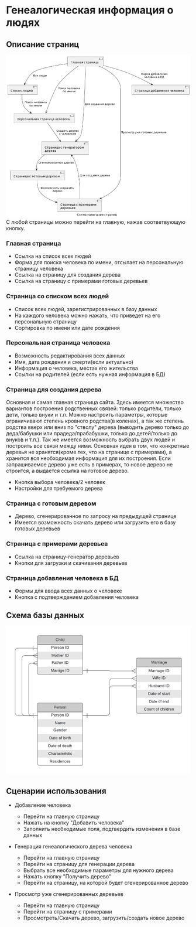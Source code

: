 Генеалогическая информация о людях
=======================
Описание страниц
-----------------------
![Alt text](docs/navigation.png)
С любой страницы можно перейти на главную, нажав соответвующую кнопку.

### Главная страница
- Ссылка на список всех людей
- Форма для поиска человека по имени, отсылает на персональную страницу человека
- Ссылка на страницу для создания дерева
- Ссылка на страницу с примерами готовых деревьев

### Страница со списком всех людей
- Список всех людей, зарегистрированных в базу данных
- На каждого человека можно нажать, что приведет на его персональную страницу
- Сортировка по имени или дате рождения

### Персональная страница человека
- Возможность редактирования всех данных
- Имя, дата рождения и смерти(если актуально)
- Информация о человека, местах его жительства
- Ссылки на родителей (если есть нужная информация в БД)

### Страница для создания дерева
Основная и самая главная страница сайта. Здесь имеется множество вариантов построения родственных связей: только родители, только дети, только внуки и т.п. Можно настроить параметры, которые ограничивают степень кровного родства(в коленах), а так же степень родства вверх или вниз по "стволу" дерева (выводить дерево только до деда/бабушки или прадеда/прабабушки, только до детей/только до внуков и т.п.). Так же имеется возможность выбрать двух людей и построить все связи между ними. Основная идея в том, что конкретные деревья не хранятся(кроме тех, что на странице с примерами), а хранится вся необходимая информация для их построения. Если запрашиваемое дерево уже есть в примерах, то новое дерево не строится, а выдается ссылка на готовое дерево.
- Кнопка выбора человека/2 человек
- Настройки для требуемого дерева

### Страница с готовым деревом
- Дерево, сгенерированное по запросу на предыдущей странице
- Имеется возможность скачать дерево или загрузить его в базу готовых деревьев

### Страница с примерами деревьев
- Ссылка на страницу-генератор деревьев
- Кнопки для загрузки и скачивания деревьев

### Страница добавления человека в БД
- Формы для ввода всех данных о человеке
- Кнопка с подтверждением добавления человека


Схема базы данных
-----------------
![Alt text](docs/db_schema.png)

Сценарии использования
----------------------

- Добавление человека
    - Перейти на главную страницу
    - Нажать на кнопку "Добавить человека"
    - Заполнить необходимые поля, подтвердить изменения в базе данных
    
- Генерация генеалогического дерева человека
	- Перейти на главную страницу
	- Перейти на страницу для генерации дерева
	- Выбрать все необходимые параметры для нужного дерева
	- Нажать кнопку "Получить дерево"
	- Перейти на страницу, на которой будет сгенерированное дерево
	
- Просмотр уже сгенерированных деревьев
	- Перейти на главную страницу
	- Перейти на страницу с примерами
	- Просмотреть/Скачать дерево, загрузить/создать новое дерево


